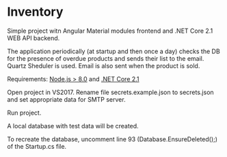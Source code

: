 # Inventory

Simple project witn Angular Material modules frontend and .NET Core 2.1 WEB API backend.

The application periodically (at startup and then once a day) checks the DB for the presence of overdue products and sends their list to the email. 
Quartz Sheduler is used. Email is also sent when the product is sold.

Requirements: [Node.js > 8.0](https://nodejs.org/en/download/) and [.NET Core 2.1](https://www.microsoft.com/net/download)

Open project in VS2017. Rename file secrets.example.json to secrets.json and set appropriate data for SMTP server.

Run project.

A local database with test data will be created.

To recreate the database, uncomment line 93 (Database.EnsureDeleted();) of the Startup.cs file. 
